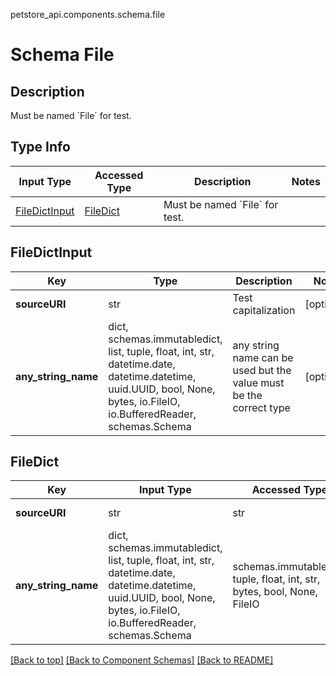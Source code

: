 petstore_api.components.schema.file
# Schema File

## Description
Must be named &#x60;File&#x60; for test.

## Type Info
Input Type | Accessed Type | Description | Notes
------------ | ------------- | ------------- | -------------
[FileDictInput](#filedictinput) | [FileDict](#filedict) | Must be named &#x60;File&#x60; for test. |

## FileDictInput
Key | Type |  Description | Notes
------------ | ------------- | ------------- | -------------
**sourceURI** | str | Test capitalization | [optional]
**any_string_name** | dict, schemas.immutabledict, list, tuple, float, int, str, datetime.date, datetime.datetime, uuid.UUID, bool, None, bytes, io.FileIO, io.BufferedReader, schemas.Schema | any string name can be used but the value must be the correct type | [optional]

## FileDict
Key | Input Type | Accessed Type | Description | Notes
------------ | ------------- | ------------- | ------------- | -------------
**sourceURI** | str | str | Test capitalization | [optional]
**any_string_name** | dict, schemas.immutabledict, list, tuple, float, int, str, datetime.date, datetime.datetime, uuid.UUID, bool, None, bytes, io.FileIO, io.BufferedReader, schemas.Schema | schemas.immutabledict, tuple, float, int, str, bytes, bool, None, FileIO | any string name can be used but the value must be the correct type | [optional]

[[Back to top]](#top) [[Back to Component Schemas]](../../../README.md#Component-Schemas) [[Back to README]](../../../README.md)
